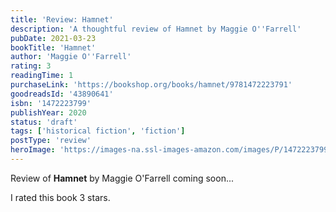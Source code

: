 ```yaml
---
title: 'Review: Hamnet'
description: 'A thoughtful review of Hamnet by Maggie O''Farrell'
pubDate: 2021-03-23
bookTitle: 'Hamnet'
author: 'Maggie O''Farrell'
rating: 3
readingTime: 1
purchaseLink: 'https://bookshop.org/books/hamnet/9781472223791'
goodreadsId: '43890641'
isbn: '1472223799'
publishYear: 2020
status: 'draft'
tags: ['historical fiction', 'fiction']
postType: 'review'
heroImage: 'https://images-na.ssl-images-amazon.com/images/P/1472223799.01.L.jpg'
---
```


Review of **Hamnet** by Maggie O'Farrell coming soon...

I rated this book 3 stars.